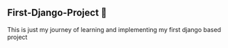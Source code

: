 ## First-Django-Project :snake:

This is just my journey of learning and implementing my first django based project